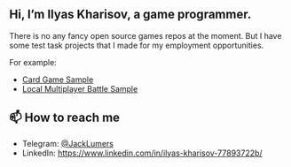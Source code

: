 ## Hi, I’m Ilyas Kharisov, a game programmer.

There is no any fancy open source games repos at the moment. 
But I have some test task projects that I made for my employment opportunities.

For example: 
* [Card Game Sample](https://github.com/JackLumers/Card-Game-Sample)
* [Local Multiplayer Battle Sample](https://github.com/JackLumers/MultiplayerBattleSample)

## 📫 How to reach me
        
* Telegram: [@JackLumers](https://t.me/JackLumers)
* LinkedIn: https://www.linkedin.com/in/ilyas-kharisov-77893722b/

<!---
JackLumers/JackLumers is a ✨ special ✨ repository because its `README.md` (this file) appears on your GitHub profile.
You can click the Preview link to take a look at your changes.
--->
